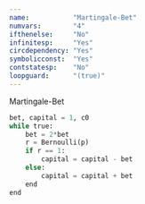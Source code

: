 ```yaml
---
name:           "Martingale-Bet"
numvars:        "4"
ifthenelse:     "No"
infinitesp:     "Yes"
circdependency: "Yes"
symbolicconst:  "Yes"
contstatesp:    "No"
loopguard:      "(true)"
---
```


Martingale-Bet

```python
bet, capital = 1, c0
while true:
    bet = 2*bet
    r = Bernoulli(p)
    if r == 1:
        capital = capital - bet
    else:
        capital = capital + bet
    end
end
```
